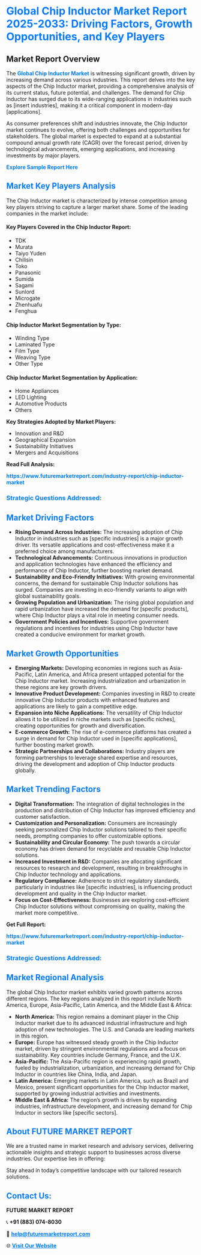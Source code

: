 <h1 style="color: #007BFF;">Global Chip Inductor Market Report 2025-2033: Driving Factors, Growth Opportunities, and Key Players</h1>

<section id="overview">
<h2>Market Report Overview</h2>
<p>The <a href="https://www.futuremarketreport.com/industry-report/chip-inductor-market" style="color: #007BFF; text-decoration: none;"><strong>Global Chip Inductor Market</strong></a> is witnessing significant growth, driven by increasing demand across various industries. This report delves into the key aspects of the Chip Inductor market, providing a comprehensive analysis of its current status, future potential, and challenges. The demand for Chip Inductor has surged due to its wide-ranging applications in industries such as [insert industries], making it a critical component in modern-day [applications].</p>
<p>As consumer preferences shift and industries innovate, the Chip Inductor market continues to evolve, offering both challenges and opportunities for stakeholders. The global market is expected to expand at a substantial compound annual growth rate (CAGR) over the forecast period, driven by technological advancements, emerging applications, and increasing investments by major players.</p>
</section>

<section id="overview">
<p><a href="https://www.futuremarketreport.com/request-sample/reportId=88798" style="color: #007BFF; text-decoration: none;"><strong>Explore Sample Report Here</strong></a></p>
</section>

<section id="key-players">
<h2 style="color: #007BFF;">Market Key Players Analysis</h2>
<p>The Chip Inductor market is characterized by intense competition among key players striving to capture a larger market share. Some of the leading companies in the market include:</p>
<h4>Key Players Covered in the Chip Inductor Report:</h4>
<ul><li>TDK</li><li>Murata</li><li>Taiyo Yuden</li><li>Chilisin</li><li>Toko</li><li>Panasonic</li><li>Sumida</li><li>Sagami</li><li>Sunlord</li><li>Microgate</li><li>Zhenhuafu</li><li>Fenghua</li></ul>
<h4>Chip Inductor Market Segmentation by Type:</h4>
<ul><li>Winding Type</li><li>Laminated Type</li><li>Film Type</li><li>Weaving Type</li><li>Other Type</li></ul>

<h4>Chip Inductor Market Segmentation by Application:</h4>
<ul><li>Home Appliances</li><li>LED Lighting</li><li>Automotive Products</li><li>Others</li></ul>
<p><strong>Key Strategies Adopted by Market Players:</strong></p>
<ul>
<li>Innovation and R&D</li>
<li>Geographical Expansion</li>
<li>Sustainability Initiatives</li>
<li>Mergers and Acquisitions</li>
</ul>
</section>

<section>
<p><strong>Read Full Analysis: </strong></p><a href="https://www.futuremarketreport.com/industry-report/chip-inductor-market" style="color: #007BFF; text-decoration: none;"><strong>https://www.futuremarketreport.com/industry-report/chip-inductor-market</strong></a>
<h3 style="color: #007BFF;">Strategic Questions Addressed:</h3>
</section>

<section id="driving-factors">
<h2 style="color: #007BFF;">Market Driving Factors</h2>
<ul>
<li><strong>Rising Demand Across Industries:</strong> The increasing adoption of Chip Inductor in industries such as [specific industries] is a major growth driver. Its versatile applications and cost-effectiveness make it a preferred choice among manufacturers.</li>
<li><strong>Technological Advancements:</strong> Continuous innovations in production and application technologies have enhanced the efficiency and performance of Chip Inductor, further boosting market demand.</li>
<li><strong>Sustainability and Eco-Friendly Initiatives:</strong> With growing environmental concerns, the demand for sustainable Chip Inductor solutions has surged. Companies are investing in eco-friendly variants to align with global sustainability goals.</li>
<li><strong>Growing Population and Urbanization:</strong> The rising global population and rapid urbanization have increased the demand for [specific products], where Chip Inductor plays a vital role in meeting consumer needs.</li>
<li><strong>Government Policies and Incentives:</strong> Supportive government regulations and incentives for industries using Chip Inductor have created a conducive environment for market growth.</li>
</ul>
</section>

<section id="growth-opportunities">
<h2 style="color: #007BFF;">Market Growth Opportunities</h2>
<ul>
<li><strong>Emerging Markets:</strong> Developing economies in regions such as Asia-Pacific, Latin America, and Africa present untapped potential for the Chip Inductor market. Increasing industrialization and urbanization in these regions are key growth drivers.</li>
<li><strong>Innovative Product Development:</strong> Companies investing in R&D to create innovative Chip Inductor products with enhanced features and applications are likely to gain a competitive edge.</li>
<li><strong>Expansion into Niche Applications:</strong> The versatility of Chip Inductor allows it to be utilized in niche markets such as [specific niches], creating opportunities for growth and diversification.</li>
<li><strong>E-commerce Growth:</strong> The rise of e-commerce platforms has created a surge in demand for Chip Inductor used in [specific applications], further boosting market growth.</li>
<li><strong>Strategic Partnerships and Collaborations:</strong> Industry players are forming partnerships to leverage shared expertise and resources, driving the development and adoption of Chip Inductor products globally.</li>
</ul>
</section>

<section id="trending-factors">
<h2 style="color: #007BFF;">Market Trending Factors</h2>
<ul>
<li><strong>Digital Transformation:</strong> The integration of digital technologies in the production and distribution of Chip Inductor has improved efficiency and customer satisfaction.</li>
<li><strong>Customization and Personalization:</strong> Consumers are increasingly seeking personalized Chip Inductor solutions tailored to their specific needs, prompting companies to offer customizable options.</li>
<li><strong>Sustainability and Circular Economy:</strong> The push towards a circular economy has driven demand for recyclable and reusable Chip Inductor solutions.</li>
<li><strong>Increased Investment in R&D:</strong> Companies are allocating significant resources to research and development, resulting in breakthroughs in Chip Inductor technology and applications.</li>
<li><strong>Regulatory Compliance:</strong> Adherence to strict regulatory standards, particularly in industries like [specific industries], is influencing product development and quality in the Chip Inductor market.</li>
<li><strong>Focus on Cost-Effectiveness:</strong> Businesses are exploring cost-efficient Chip Inductor solutions without compromising on quality, making the market more competitive.</li>
</ul>
</section>

<section>
<p><strong>Get Full Report: </strong></p><a href="https://www.futuremarketreport.com/industry-report/chip-inductor-market" style="color: #007BFF; text-decoration: none;"><strong>https://www.futuremarketreport.com/industry-report/chip-inductor-market</strong></a>
<h3 style="color: #007BFF;">Strategic Questions Addressed:</h3>
</section>


<section id="regional-analysis">
<h2 style="color: #007BFF;">Market Regional Analysis</h2>
<p>The global Chip Inductor market exhibits varied growth patterns across different regions. The key regions analyzed in this report include North America, Europe, Asia-Pacific, Latin America, and the Middle East & Africa:</p>
<ul>
<li><strong>North America:</strong> This region remains a dominant player in the Chip Inductor market due to its advanced industrial infrastructure and high adoption of new technologies. The U.S. and Canada are leading markets in this region.</li>
<li><strong>Europe:</strong> Europe has witnessed steady growth in the Chip Inductor market, driven by stringent environmental regulations and a focus on sustainability. Key countries include Germany, France, and the U.K.</li>
<li><strong>Asia-Pacific:</strong> The Asia-Pacific region is experiencing rapid growth, fueled by industrialization, urbanization, and increasing demand for Chip Inductor in countries like China, India, and Japan.</li>
<li><strong>Latin America:</strong> Emerging markets in Latin America, such as Brazil and Mexico, present significant opportunities for the Chip Inductor market, supported by growing industrial activities and investments.</li>
<li><strong>Middle East & Africa:</strong> The region’s growth is driven by expanding industries, infrastructure development, and increasing demand for Chip Inductor in sectors like [specific sectors].</li>
</ul>
</section>

<footer>
<h2 style="color: #007BFF;">About FUTURE MARKET REPORT</h2>
<p>We are a trusted name in market research and advisory services, delivering actionable insights and strategic support to businesses across diverse industries. Our expertise lies in offering:</p>

<p>Stay ahead in today’s competitive landscape with our tailored research solutions.</p>

<h2 style="color: #007BFF;">Contact Us:</h2>
<p><strong>FUTURE MARKET REPORT</strong></p>
<p>📞 <strong>+91 (883) 074-8030</strong></p>
<p>📧 <strong><a href="mailto:help@futuremarketreport.com" style="color: #007BFF;">help@futuremarketreport.com</a></strong></p>
<p>🌐 <strong><a href="https://www.futuremarketreport.com/" style="color: #007BFF;">Visit Our Website</a></strong></p>
</footer>